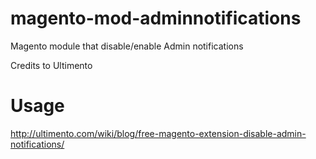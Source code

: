 magento-mod-adminnotifications
==============================

Magento module that disable/enable Admin notifications

Credits to Ultimento

Usage
====

http://ultimento.com/wiki/blog/free-magento-extension-disable-admin-notifications/
